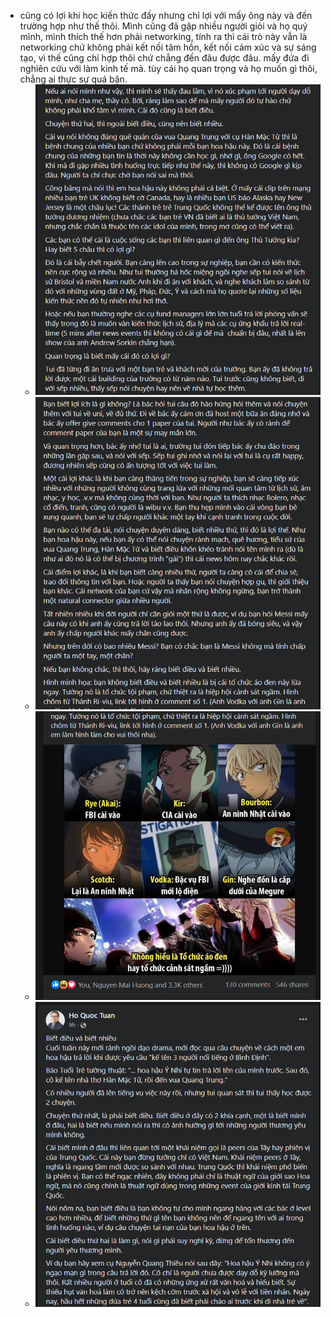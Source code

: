 - cũng có lợi khi học kiến thức đấy nhưng chỉ lợi với mấy ông này và đến trường hợp như thế thôi. Mình cũng đã gặp nhiều người giỏi và họ quý mình, mình thích thế hơn phải networking, tính ra thì cái trò này vẫn là networking chứ không phải kết nối tâm hồn, kết nối cảm xúc và sự sáng tạo, vì thế cũng chỉ hợp thôi chứ chẳng đến đâu được đâu. mấy đứa đi nghiên cứu với làm kinh tế mà. tùy cái họ quan trọng và họ muốn gì thôi, chẳng ai thực sự quá bận.
	- ![image.png](../assets/image_1691229588944_0.png)
	- ![image.png](../assets/image_1691229627898_0.png)
	- ![image.png](../assets/image_1691229656286_0.png)
	- ![image.png](../assets/image_1691229573636_0.png)